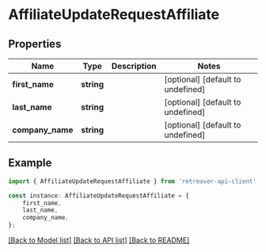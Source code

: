 # AffiliateUpdateRequestAffiliate


## Properties

Name | Type | Description | Notes
------------ | ------------- | ------------- | -------------
**first_name** | **string** |  | [optional] [default to undefined]
**last_name** | **string** |  | [optional] [default to undefined]
**company_name** | **string** |  | [optional] [default to undefined]

## Example

```typescript
import { AffiliateUpdateRequestAffiliate } from 'retreaver-api-client';

const instance: AffiliateUpdateRequestAffiliate = {
    first_name,
    last_name,
    company_name,
};
```

[[Back to Model list]](../README.md#documentation-for-models) [[Back to API list]](../README.md#documentation-for-api-endpoints) [[Back to README]](../README.md)
